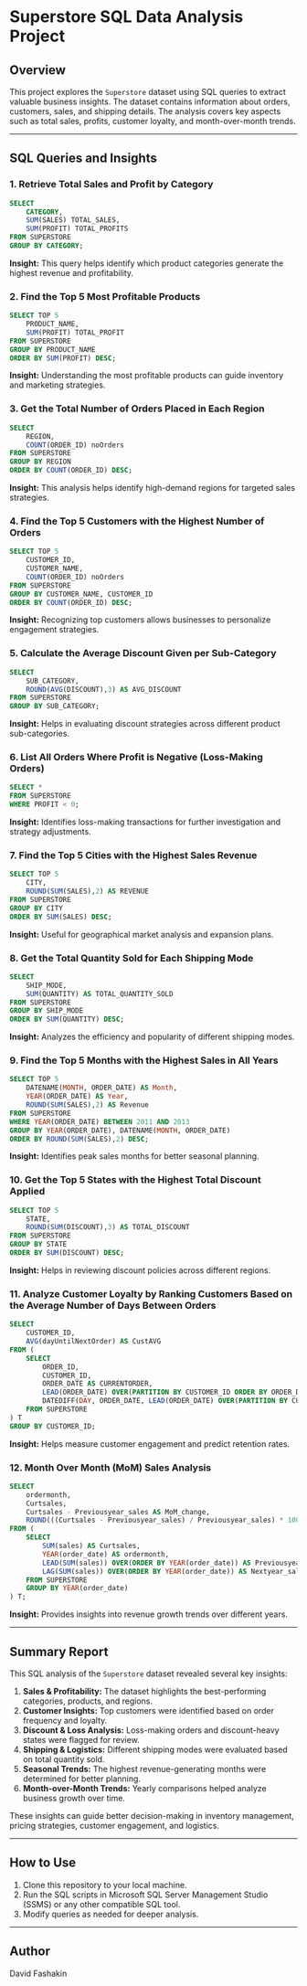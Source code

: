 # Superstore SQL Data Analysis Project

## Overview
This project explores the `Superstore` dataset using SQL queries to extract valuable business insights. The dataset contains information about orders, customers, sales, and shipping details. The analysis covers key aspects such as total sales, profits, customer loyalty, and month-over-month trends.

---

## SQL Queries and Insights

### 1. Retrieve Total Sales and Profit by Category
```sql
SELECT
    CATEGORY,
    SUM(SALES) TOTAL_SALES,
    SUM(PROFIT) TOTAL_PROFITS
FROM SUPERSTORE
GROUP BY CATEGORY;
```
**Insight:** This query helps identify which product categories generate the highest revenue and profitability.

### 2. Find the Top 5 Most Profitable Products
```sql
SELECT TOP 5
    PRODUCT_NAME,
    SUM(PROFIT) TOTAL_PROFIT
FROM SUPERSTORE
GROUP BY PRODUCT_NAME
ORDER BY SUM(PROFIT) DESC;
```
**Insight:** Understanding the most profitable products can guide inventory and marketing strategies.

### 3. Get the Total Number of Orders Placed in Each Region
```sql
SELECT
    REGION,
    COUNT(ORDER_ID) noOrders
FROM SUPERSTORE
GROUP BY REGION
ORDER BY COUNT(ORDER_ID) DESC;
```
**Insight:** This analysis helps identify high-demand regions for targeted sales strategies.

### 4. Find the Top 5 Customers with the Highest Number of Orders
```sql
SELECT TOP 5
    CUSTOMER_ID,
    CUSTOMER_NAME,
    COUNT(ORDER_ID) noOrders
FROM SUPERSTORE
GROUP BY CUSTOMER_NAME, CUSTOMER_ID
ORDER BY COUNT(ORDER_ID) DESC;
```
**Insight:** Recognizing top customers allows businesses to personalize engagement strategies.

### 5. Calculate the Average Discount Given per Sub-Category
```sql
SELECT
    SUB_CATEGORY,
    ROUND(AVG(DISCOUNT),3) AS AVG_DISCOUNT
FROM SUPERSTORE
GROUP BY SUB_CATEGORY;
```
**Insight:** Helps in evaluating discount strategies across different product sub-categories.

### 6. List All Orders Where Profit is Negative (Loss-Making Orders)
```sql
SELECT *
FROM SUPERSTORE
WHERE PROFIT < 0;
```
**Insight:** Identifies loss-making transactions for further investigation and strategy adjustments.

### 7. Find the Top 5 Cities with the Highest Sales Revenue
```sql
SELECT TOP 5
    CITY,
    ROUND(SUM(SALES),2) AS REVENUE
FROM SUPERSTORE
GROUP BY CITY
ORDER BY SUM(SALES) DESC;
```
**Insight:** Useful for geographical market analysis and expansion plans.

### 8. Get the Total Quantity Sold for Each Shipping Mode
```sql
SELECT
    SHIP_MODE,
    SUM(QUANTITY) AS TOTAL_QUANTITY_SOLD
FROM SUPERSTORE
GROUP BY SHIP_MODE
ORDER BY SUM(QUANTITY) DESC;
```
**Insight:** Analyzes the efficiency and popularity of different shipping modes.

### 9. Find the Top 5 Months with the Highest Sales in All Years
```sql
SELECT TOP 5
    DATENAME(MONTH, ORDER_DATE) AS Month,
    YEAR(ORDER_DATE) AS Year,
    ROUND(SUM(SALES),2) AS Revenue
FROM SUPERSTORE
WHERE YEAR(ORDER_DATE) BETWEEN 2011 AND 2013
GROUP BY YEAR(ORDER_DATE), DATENAME(MONTH, ORDER_DATE)
ORDER BY ROUND(SUM(SALES),2) DESC;
```
**Insight:** Identifies peak sales months for better seasonal planning.

### 10. Get the Top 5 States with the Highest Total Discount Applied
```sql
SELECT TOP 5
    STATE,
    ROUND(SUM(DISCOUNT),3) AS TOTAL_DISCOUNT
FROM SUPERSTORE
GROUP BY STATE
ORDER BY SUM(DISCOUNT) DESC;
```
**Insight:** Helps in reviewing discount policies across different regions.

### 11. Analyze Customer Loyalty by Ranking Customers Based on the Average Number of Days Between Orders
```sql
SELECT
    CUSTOMER_ID,
    AVG(dayUntilNextOrder) AS CustAVG
FROM (
    SELECT
        ORDER_ID,
        CUSTOMER_ID,
        ORDER_DATE AS CURRENTORDER,
        LEAD(ORDER_DATE) OVER(PARTITION BY CUSTOMER_ID ORDER BY ORDER_DATE) AS NEXT_ORDER,
        DATEDIFF(DAY, ORDER_DATE, LEAD(ORDER_DATE) OVER(PARTITION BY CUSTOMER_ID ORDER BY ORDER_DATE)) AS dayUntilNextOrder
    FROM SUPERSTORE
) T
GROUP BY CUSTOMER_ID;
```
**Insight:** Helps measure customer engagement and predict retention rates.

### 12. Month Over Month (MoM) Sales Analysis
```sql
SELECT
    ordermonth,
    Curtsales,
    Curtsales - Previousyear_sales AS MoM_change,
    ROUND(((Curtsales - Previousyear_sales) / Previousyear_sales) * 100,1) AS MoM_perc
FROM (
    SELECT
        SUM(sales) AS Curtsales,
        YEAR(order_date) AS ordermonth,
        LEAD(SUM(sales)) OVER(ORDER BY YEAR(order_date)) AS Previousyear_sales,
        LAG(SUM(sales)) OVER(ORDER BY YEAR(order_date)) AS Nextyear_sales
    FROM SUPERSTORE
    GROUP BY YEAR(order_date)
) T;
```
**Insight:** Provides insights into revenue growth trends over different years.

---

## Summary Report
This SQL analysis of the `Superstore` dataset revealed several key insights:
1. **Sales & Profitability:** The dataset highlights the best-performing categories, products, and regions.
2. **Customer Insights:** Top customers were identified based on order frequency and loyalty.
3. **Discount & Loss Analysis:** Loss-making orders and discount-heavy states were flagged for review.
4. **Shipping & Logistics:** Different shipping modes were evaluated based on total quantity sold.
5. **Seasonal Trends:** The highest revenue-generating months were determined for better planning.
6. **Month-over-Month Trends:** Yearly comparisons helped analyze business growth over time.

These insights can guide better decision-making in inventory management, pricing strategies, customer engagement, and logistics.

---

## How to Use
1. Clone this repository to your local machine.
2. Run the SQL scripts in Microsoft SQL Server Management Studio (SSMS) or any other compatible SQL tool.
3. Modify queries as needed for deeper analysis.

---

## Author
David Fashakin

